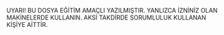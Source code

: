 UYARI!
BU DOSYA EĞİTİM AMAÇLI YAZILMIŞTIR. YANLIZCA İZNİNİZ OLAN MAKİNELERDE KULLANIN. AKSİ TAKDİRDE SORUMLULUK KULLANAN KİŞİYE AİTTİR.
